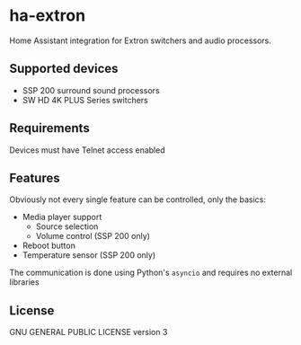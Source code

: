 # ha-extron

Home Assistant integration for Extron switchers and audio processors.

## Supported devices

* SSP 200 surround sound processors
* SW HD 4K PLUS Series switchers

## Requirements

Devices must have Telnet access enabled

## Features

Obviously not every single feature can be controlled, only the basics:

* Media player support
  * Source selection
  * Volume control (SSP 200 only)
* Reboot button
* Temperature sensor (SSP 200 only)

The communication is done using Python's `asyncio` and requires no external libraries

## License

GNU GENERAL PUBLIC LICENSE version 3